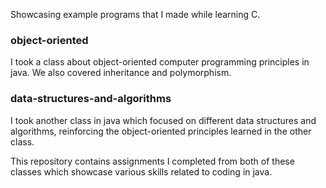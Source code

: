 Showcasing example programs that I made while learning C. 

### object-oriented

I took a class about object-oriented computer programming principles in java. 
We also covered inheritance and polymorphism.

### data-structures-and-algorithms

I took another class in java which focused on different data structures and algorithms, reinforcing the object-oriented principles learned in the other class. 

This repository contains assignments I completed from both of these classes which showcase various skills related to coding in java.

